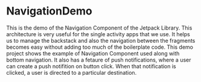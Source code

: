# NavigationDemo

This is the demo of the Navigation Component of the Jetpack Library. This architecture is very useful for the single activity apps that we use.
It helps us to manage the backstack and also the navigation between the fragments becomes easy without adding too much of the boilerplate code.
This demo project shows the example of Navigation Component used along with bottom navigation. It also has a fetaure of push notifications, where a user can create a push notifition on button click. 
When that notification is clicked, a user is directed to a particular destination.
